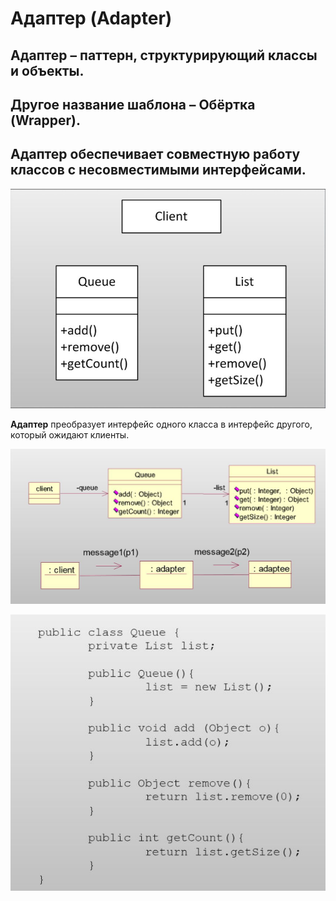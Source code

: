 # Адаптер (Adapter)

## **Адаптер** – паттерн, структурирующий классы и объекты.
## Другое название шаблона – Обёртка (Wrapper).  

## **Адаптер** обеспечивает совместную работу классов с несовместимыми интерфейсами. 


![](https://github.com/vasiliy-voronich/projecttritpo/blob/master/mockup/1(2).JPG)



**Адаптер** преобразует интерфейс одного класса в интерфейс другого, который ожидают клиенты.



![](https://github.com/vasiliy-voronich/projecttritpo/blob/master/mockup/2(2).JPG)




![](https://github.com/vasiliy-voronich/projecttritpo/blob/master/mockup/3(2).JPG)
